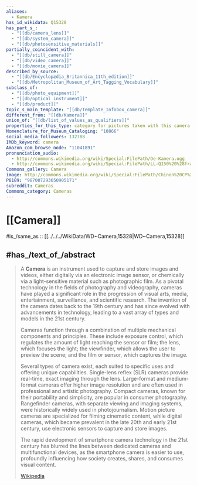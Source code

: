 ```yaml
---
aliases:
  - Kamera
has_id_wikidata: Q15328
has_part_s_:
  - "[[db/camera_lens]]"
  - "[[db/system_camera]]"
  - "[[db/photosensitive_materials]]"
partially_coincident_with:
  - "[[db/still_camera]]"
  - "[[db/video_camera]]"
  - "[[db/movie_camera]]"
described_by_source:
  - "[[db/Encyclopædia_Britannica_11th_edition]]"
  - "[[db/Metropolitan_Museum_of_Art_Tagging_Vocabulary]]"
subclass_of:
  - "[[db/photo_equipment]]"
  - "[[db/optical_instrument]]"
  - "[[db/product]]"
topic_s_main_template: "[[db/Template_Infobox_camera]]"
different_from: "[[db/Kamera]]"
union_of: "[[db/list_of_values_as_qualifiers]]"
properties_for_this_type: category for pictures taken with this camera
Nomenclature_for_Museum_Cataloging: "10866"
social_media_followers: 132788
IMDb_keyword: camera
Amazon_com_browse_node: "11041891"
pronunciation_audio:
  - http://commons.wikimedia.org/wiki/Special:FilePath/De-Kamera.ogg
  - http://commons.wikimedia.org/wiki/Special:FilePath/LL-Q150%20%28fra%29-Benjamin%20B.%20%28BiblioCanet66%29-cam%C3%A9ra.wav
Commons_gallery: Camera
image: http://commons.wikimedia.org/wiki/Special:FilePath/Chinon%20CP%209%20AF%20BW%201.JPG
P8189: "987007293650905171"
subreddit: Cameras
Commons_category: Cameras
---
```


# [[Camera]] 

#is_/same_as :: [[../../../WikiData/WD~Camera,15328|WD~Camera,15328]] 

## #has_/text_of_/abstract 

> A **Camera** is an instrument used to capture and store images and videos, 
> either digitally via an electronic image sensor, 
> or chemically via a light-sensitive material such as photographic film. 
> As a pivotal technology in the fields of photography and videography, 
> cameras have played a significant role in the progression of visual arts, 
> media, entertainment, surveillance, and scientific research. 
> The invention of the camera dates back to the 19th century 
> and has since evolved with advancements in technology, 
> leading to a vast array of types and models in the 21st century.
>
> Cameras function through a combination of multiple mechanical components and principles. These include exposure control, which regulates the amount of light reaching the sensor or film; the lens, which focuses the light; the viewfinder, which allows the user to preview the scene; and the film or sensor, which captures the image.
>
> Several types of camera exist, each suited to specific uses and offering unique capabilities. Single-lens reflex (SLR) cameras provide real-time, exact imaging through the lens. Large-format and medium-format cameras offer higher image resolution and are often used in professional and artistic photography. Compact cameras, known for their portability and simplicity, are popular in consumer photography. Rangefinder cameras, with separate viewing and imaging systems, were historically widely used in photojournalism. Motion picture cameras are specialized for filming cinematic content, while digital cameras, which became prevalent in the late 20th and early 21st century, use electronic sensors to capture and store images.
>
> 
>
> The rapid development of smartphone camera technology in the 21st century has blurred the lines between dedicated cameras and multifunctional devices, as the smartphone camera is easier to use, profoundly influencing how society creates, shares, and consumes visual content.
>
> [Wikipedia](https://en.wikipedia.org/wiki/Camera) 

